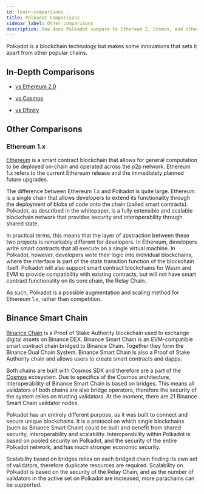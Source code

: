 ```yaml
---
id: learn-comparisons
title: Polkadot Comparisons
sidebar_label: Other comparisons
description: How does Polkadot compare to Ethereum 2, Cosmos, and other chains?
---
```


Polkadot is a blockchain technology but makes some innovations that sets it apart from other popular chains.

## In-Depth Comparisons

- [vs Ethereum 2.0](learn-comparisons-ethereum-2)

- [vs Cosmos](learn-comparisons-cosmos)

- [vs Dfinity](learn-comparisons-dfinity)

## Other Comparisons

### Ethereum 1.x

[Ethereum](https://ethereum.org) is a smart contract blockchain that allows for general computation to be deployed on-chain and operated across the p2p network. Ethereum 1.x refers to the current Ethereum release and the immediately planned future upgrades.

The difference between Ethereum 1.x and Polkadot is quite large. Ethereum is a single chain that allows developers to extend its functionality through the deployment of blobs of code onto the chain (called smart contracts). Polkadot, as described in the whitepaper, is a fully extensible and scalable blockchain network that provides security and interoperability through shared state.

In practical terms, this means that the layer of abstraction between these two projects is remarkably different for developers. In Ethereum, developers write smart contracts that all execute on a single virtual machine. In Polkadot, however, developers write their logic into individual blockchains, where the interface is part of the state transition function of the blockchain itself. Polkadot will also support smart contract blockchains for Wasm and EVM to provide compatibility with existing contracts, but will not have smart contract functionality on its core chain, the Relay Chain.

As such, Polkadot is a possible augmentation and scaling method for Ethereum 1.x, rather than competition.

## Binance Smart Chain

[Binance Chain](https://www.binance.com) is a Proof of Stake Authority blockchain used to exchange digital assets on Binance DEX. Binance Smart Chain is an EVM-compatible smart contract chain bridged to Binance Chain. Together they form the Binance Dual Chain System. Binance Smart Chain is also a Proof of Stake Authority chain and allows users to create smart contracts and dapps.

Both chains are built with Cosmos SDK and therefore are a part of the [Cosmos](https://wiki.polkadot.network/docs/en/learn-comparisons-cosmos) ecosystem. Due to specifics of the Cosmos architecture, interoperability of Binance Smart Chain is based on bridges. This means all validators of both chains are also bridge operators, therefore the security of the system relies on trusting validators. At the moment, there are 21 Binance Smart Chain validator nodes.

Polkadot has an entirely different purpose, as it was built to connect and secure unique blockchains. It is a protocol on which single blockchains (such as Binance Smart Chain) could be built and benefit from shared security, interoperability and scalability. Interoperability within Polkadot is based on pooled security on Polkadot, and the security of the entire Polkadot network, and has much stronger economic security.

Scalability based on bridges relies on each bridged chain finding its own set of validators, therefore duplicate resources are required. Scalability on Polkadot is based on the security of the Relay Chain, and as the number of validators in the active set on Polkadot are increased, more parachains can be supported.
